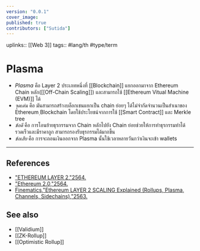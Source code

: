 ```yaml
---
version: "0.0.1"
cover_image:
published: true
contributors: ["Sutida"]
---
```

uplinks:: [[Web 3]]
tags:: #lang/th #type/term

# Plasma
- *Plasma*  คือ Layer 2 ประเภทหนึ่งที่ [[Blockchain]] แยกออกมาจาก Ethereum Chain หลัก([[Off-Chain Scaling]]) และสามารถใช้ [[Ethereum Vitual Machine (EVM)]] ได้
- *จุดเด่น* คือ มันสามารถสร้างบล็อกเชนแยกเป็น chain ย่อยๆ ได้ไม่จำกัดจำนวนเป็นสำเนาของ Ethereum ฺBlockchain โดยใช้ประโยชน์จากการใช้ [[Smart Contract]] และ Merkle tree
- *ข้อดี* คือ การโอนย้ายธุรกรรมจาก Chain หลักไปยัง Chain ย่อยช่วยให้การทำธุรกรรมทำได้รวดเร็วและมีราคาถูก สามารถรองรับธุรกรรมได้มากขึ้น 
- *ข้อเสีย* คือ การจะถอนเงินออกจาก Plasma นั้นใช้เวลาหลายวันกว่าเงินจะเข้า wallets
---
## References
- ["ETHEREUM LAYER 2,"2564.](https://academy.bitcoinaddict.org/what-is-ethereum-layer-2/)
- ["Ethereum 2.0,"2564.](https://www.efinancethai.com/Fintech/FintechMain.aspx?release=y&name=ft_202108041519)
- [Finematics,"Ethereum LAYER 2 SCALING Explained (Rollups, Plasma, Channels, Sidechains),"2563.](https://www.youtube.com/watch?v=BgCgauWVTs0&t=455s)
## See also
- [[Validium]]
- [[ZK-Rollup]]
- [[Optimistic Rollup]]
